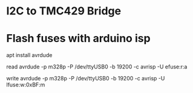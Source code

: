# I2C to TMC429 Bridge

# Flash fuses with arduino isp

apt install avrdude

read
avrdude -p m328p -P /dev/ttyUSB0 -b 19200 -c avrisp -U efuse:r:a

write
avrdude -p m328p -P /dev/ttyUSB0 -b 19200 -c avrisp -U lfuse:w:0xBF:m